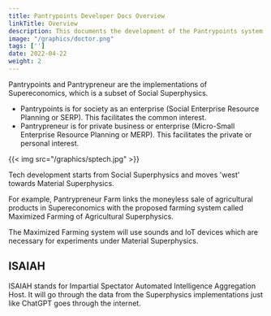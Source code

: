 ```yaml
---
title: Pantrypoints Developer Docs Overview
linkTitle: Overview
description: This documents the development of the Pantrypoints system and its related parts
image: "/graphics/doctor.png"
tags: ['']
date: 2022-04-22
weight: 2
---
```



Pantrypoints and Pantrypreneur are the implementations of Supereconomics, which is a subset of Social Superphysics. 
- Pantrypoints is for society as an enterprise (Social Enterprise Resource Planning or SERP). This facilitates the common interest.
- Pantrypreneur is for private business or enterprise (Micro-Small Enterprise Resource Planning or MERP). This facilitates the private or personal interest.


{{< img src="/graphics/sptech.jpg" >}}


Tech development starts from Social Superphysics and moves 'west' towards Material Superphysics. 

For example, Pantrypreneur Farm links the moneyless sale of agricultural products in Supereconomics with the proposed farming system called Maximized Farming of Agricultural Superphysics. 

The Maximized Farming system will use sounds and IoT devices which are necessary for experiments under Material Superphysics. 


## ISAIAH

ISAIAH stands for Impartial Spectator Automated Intelligence Aggregation Host. It will go through the data from the Superphysics implementations just like ChatGPT goes through the internet. 



<!-- ## Layers

This section is for documentation for the Superphysics development which has 3 layers, representing the vertical aspect:

1. Community

    This is open source, for solo entrepreneurs or micro and small businesses, small communities, or personal research. It is meant for yourng people and those learning to code. 

2. Partners 

    This is for serious businesses and supply chains. Is is meant for experienced developers.

3. Main

    This is for the centralized aspects such as overall systems design. 


## Domains 

Development is divided into 3 domains representing the horizontal aspect: 

1. Social Superphysics

    - Pantrypoints System 
      - Public Platforms
        - City
          - Govern    
          - Invest
          - Circle            
        - World
        - Pantrylitics
      - Private Platforms
        - Pantrypreneur
          - Health
          - Educate
          - Farm
    - ISAIAH Analytics
      - Visuaization for Pantrylitics
      - Prediction
      - Matching

    The Pantrypoints system will have the following universal features :
    - Points-banking
    - Pointtax  
    - Matching
    - Visualization



2. Medical Superphysics

    - ISAIAH for Matching



3. Material Superphysics

    - ISAIAH for gravitational signatures

 -->